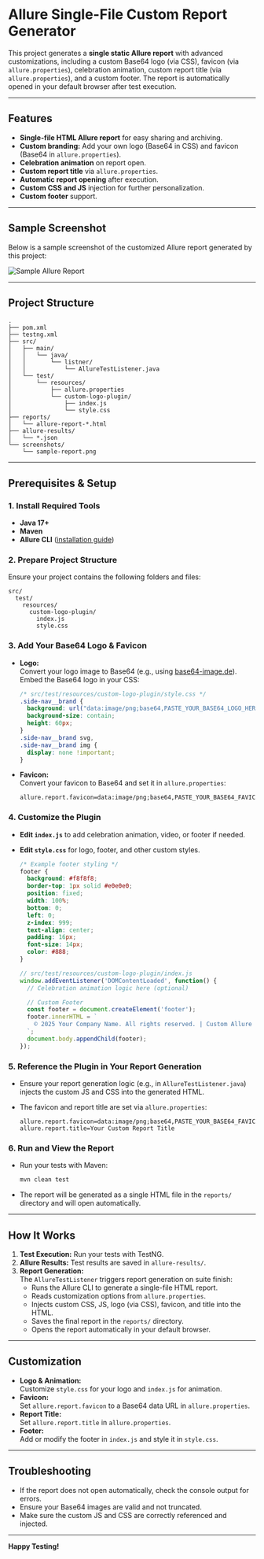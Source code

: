 # Allure Single-File Custom Report Generator

This project generates a **single static Allure report** with advanced customizations, including a custom Base64 logo (via CSS), favicon (via `allure.properties`), celebration animation, custom report title (via `allure.properties`), and a custom footer. The report is automatically opened in your default browser after test execution.

---

## Features

- **Single-file HTML Allure report** for easy sharing and archiving.
- **Custom branding:** Add your own logo (Base64 in CSS) and favicon (Base64 in `allure.properties`).
- **Celebration animation** on report open.
- **Custom report title** via `allure.properties`.
- **Automatic report opening** after execution.
- **Custom CSS and JS** injection for further personalization.
- **Custom footer** support.

---

## Sample Screenshot

Below is a sample screenshot of the customized Allure report generated by this project:

![Sample Allure Report](screenshots/sample-report.png)

---

## Project Structure

```
.
├── pom.xml
├── testng.xml
├── src/
│   ├── main/
│   │   └── java/
│   │       └── listner/
│   │           └── AllureTestListener.java
│   └── test/
│       └── resources/
│           ├── allure.properties
│           └── custom-logo-plugin/
│               ├── index.js
│               └── style.css
├── reports/
│   └── allure-report-*.html
├── allure-results/
│   └── *.json
└── screenshots/
    └── sample-report.png
```

---

## Prerequisites & Setup

### 1. Install Required Tools

- **Java 17+**
- **Maven**
- **Allure CLI** ([installation guide](https://docs.qameta.io/allure/#_installing_a_commandline))

### 2. Prepare Project Structure

Ensure your project contains the following folders and files:

```
src/
  test/
    resources/
      custom-logo-plugin/
        index.js
        style.css
```

### 3. Add Your Base64 Logo & Favicon

- **Logo:**  
  Convert your logo image to Base64 (e.g., using [base64-image.de](https://www.base64-image.de/)).  
  Embed the Base64 logo in your CSS:

    ```css
    /* src/test/resources/custom-logo-plugin/style.css */
    .side-nav__brand {
      background: url("data:image/png;base64,PASTE_YOUR_BASE64_LOGO_HERE") no-repeat center center;
      background-size: contain;
      height: 60px;
    }
    .side-nav__brand svg,
    .side-nav__brand img {
      display: none !important;
    }
    ```

- **Favicon:**  
  Convert your favicon to Base64 and set it in `allure.properties`:

    ```properties
    allure.report.favicon=data:image/png;base64,PASTE_YOUR_BASE64_FAVICON_HERE
    ```

### 4. Customize the Plugin

- **Edit `index.js`** to add celebration animation, video, or footer if needed.
- **Edit `style.css`** for logo, footer, and other custom styles.

    ```css
    /* Example footer styling */
    footer {
      background: #f8f8f8;
      border-top: 1px solid #e0e0e0;
      position: fixed;
      width: 100%;
      bottom: 0;
      left: 0;
      z-index: 999;
      text-align: center;
      padding: 16px;
      font-size: 14px;
      color: #888;
    }
    ```

    ```js
    // src/test/resources/custom-logo-plugin/index.js
    window.addEventListener('DOMContentLoaded', function() {
      // Celebration animation logic here (optional)

      // Custom Footer
      const footer = document.createElement('footer');
      footer.innerHTML = `
        © 2025 Your Company Name. All rights reserved. | Custom Allure Report Footer
      `;
      document.body.appendChild(footer);
    });
    ```

### 5. Reference the Plugin in Your Report Generation

- Ensure your report generation logic (e.g., in `AllureTestListener.java`) injects the custom JS and CSS into the generated HTML.
- The favicon and report title are set via `allure.properties`:

    ```properties
    allure.report.favicon=data:image/png;base64,PASTE_YOUR_BASE64_FAVICON_HERE
    allure.report.title=Your Custom Report Title
    ```

### 6. Run and View the Report

- Run your tests with Maven:

    ```sh
    mvn clean test
    ```

- The report will be generated as a single HTML file in the `reports/` directory and will open automatically.

---

## How It Works

1. **Test Execution:** Run your tests with TestNG.
2. **Allure Results:** Test results are saved in `allure-results/`.
3. **Report Generation:**  
   The `AllureTestListener` triggers report generation on suite finish:
   - Runs the Allure CLI to generate a single-file HTML report.
   - Reads customization options from `allure.properties`.
   - Injects custom CSS, JS, logo (via CSS), favicon, and title into the HTML.
   - Saves the final report in the `reports/` directory.
   - Opens the report automatically in your default browser.

---

## Customization

- **Logo & Animation:**  
  Customize `style.css` for your logo and `index.js` for animation.
- **Favicon:**  
  Set `allure.report.favicon` to a Base64 data URL in `allure.properties`.
- **Report Title:**  
  Set `allure.report.title` in `allure.properties`.
- **Footer:**  
  Add or modify the footer in `index.js` and style it in `style.css`.

---

## Troubleshooting

- If the report does not open automatically, check the console output for errors.
- Ensure your Base64 images are valid and not truncated.
- Make sure the custom JS and CSS are correctly referenced and injected.

---

**Happy Testing!**
